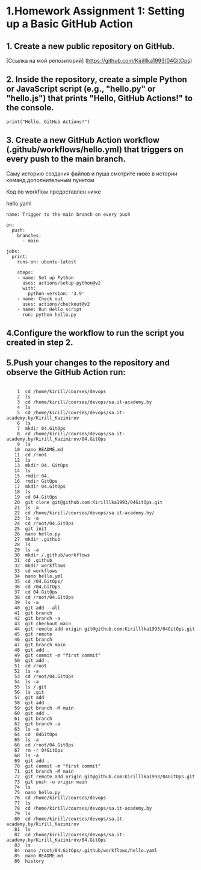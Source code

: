 # 1.Homework Assignment 1: Setting up a Basic GitHub Action
## 1. Create a new public repository on GitHub.

[Ссылка на мой репозиторий] (https://github.com/Kirilllka1993/04GitOps)

## 2. Inside the repository, create a simple Python or JavaScript script (e.g., "hello.py" or "hello.js") that prints "Hello, GitHub Actions!" to the console. 
```
print("Hello, GitHub Actions!")

```
## 3. Create a new GitHub Action workflow (.github/workflows/hello.yml) that triggers on every push to the main branch.

Саму историю создания файлов и пуша смотрите ниже в истории команд дополнительным пунктом

Код по workflow предоставлен ниже

hello.yaml

```
name: Trigger to the main branch on every push

on:
  push:
    branches:
      - main

jobs:
  print:
    runs-on: ubuntu-latest

    steps:
    - name: Set up Python
      uses: actions/setup-python@v2
      with:
        python-version: '3.9'
    - name: Check out
      uses: actions/checkout@v2
    - name: Run Hello script
      run: python hello.py
```
## 4.Configure the workflow to run the script you created in step 2.

## 5.Push your changes to the repository and observe the GitHub Action run:

```

    1  cd /home/kirill/courses/devops
    2  ls
    3  cd /home/kirill/courses/devops/sa.it-academy.by
    4  ls
    5  cd /home/kirill/courses/devops/sa.it-academy.by/Kirill_Kazimirov
    6  ls
    7  mkdir 04.GitOps
    8  cd /home/kirill/courses/devops/sa.it-academy.by/Kirill_Kazimirov/04.GitOps
    9  ls
   10  nano README.md
   11  cd /root
   12  ls
   13  mkdir 04. GitOps
   14  ls
   15  rmdir 04.
   16  rmdir GitOps
   17  mkdir 04.GitOps
   18  ls
   19  cd 04.GitOps
   20  git clone git@github.com:Kirilllka1993/04GitOps.git
   21  ls -a
   22  cd /home/kirill/courses/devops/sa.it-academy.by/
   23  ls -a
   24  cd /root/04.GitOps
   25  git init
   26  nano hello.py
   27  mkdir .github
   28  ls
   29  ls -a
   30  mkdir /.github/workflows
   31  cd .github
   32  mkdir workflows
   33  cd workflows
   34  nano hello.yml
   35  cd /04.GitOps/
   36  cd /04.GitOps
   37  cd 04.GitOps
   38  cd /root/04.GitOps
   39  ls -a
   40  git add --all
   41  git branch
   42  git branch -a
   43  git checkout main
   44  git remote add origin git@github.com:Kirilllka1993/04GitOps.git
   45  git remote
   46  git branch
   47  git branch main
   48  git add .
   49  git commit -m "first commit"
   50  git add .
   51  cd /root
   52  ls -a
   53  cd /root/04.GitOps
   54  ls -a
   55  ls /.git
   56  ls .git
   57  git add
   58  git add .
   59  git branch -M main
   60  git add .
   61  git branch
   62  git branch -a
   63  ls -a
   64  cd  04GitOps
   65  ls -a
   66  cd /root/04.GitOps
   67  rm -r 04GitOps
   68  ls -a
   69  git add .
   70  git commit -m "first commit"
   71  git branch -M main
   72  git remote add origin git@github.com:Kirilllka1993/04GitOps.git
   73  git push -u origin main
   74  ls
   75  nano hello.py
   76  cd /home/kirill/courses/devops
   77  ls
   78  cd /home/kirill/courses/devops/sa.it-academy.by
   79  ls
   80  cd /home/kirill/courses/devops/sa.it-academy.by/Kirill_Kazimirov
   81  ls
   82  cd /home/kirill/courses/devops/sa.it-academy.by/Kirill_Kazimirov/04.GitOps
   83  ls
   84  nano /root/04.GitOps/.github/workflows/hello.yaml
   85  nano README.md
   86  history
```
